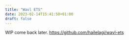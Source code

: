 ```yaml
---
title: "Wavl ETS"
date: 2023-02-14T15:41:50+01:00
draft: false
---
```


WIP come back later. <https://github.com/hailelagi/wavl-ets>

